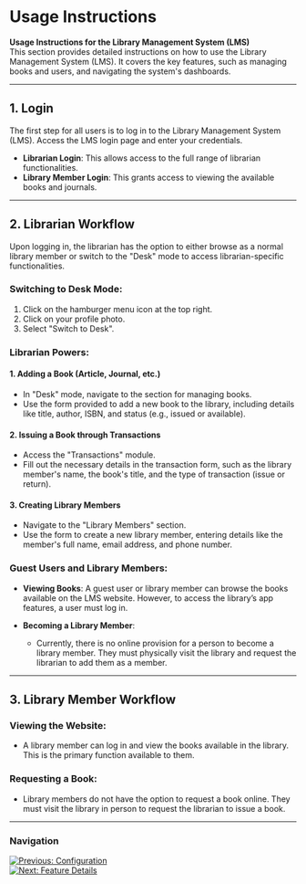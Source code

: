 # Usage Instructions

**Usage Instructions for the Library Management System (LMS)**  
This section provides detailed instructions on how to use the Library Management System (LMS). It covers the key features, such as managing books and users, and navigating the system's dashboards.

---

## 1. Login

The first step for all users is to log in to the Library Management System (LMS). Access the LMS login page and enter your credentials.

- **Librarian Login**: This allows access to the full range of librarian functionalities.
- **Library Member Login**: This grants access to viewing the available books and journals.

---

## 2. Librarian Workflow

Upon logging in, the librarian has the option to either browse as a normal library member or switch to the "Desk" mode to access librarian-specific functionalities.

### Switching to Desk Mode:

1. Click on the hamburger menu icon at the top right.
2. Click on your profile photo.
3. Select "Switch to Desk".

### Librarian Powers:

#### 1. Adding a Book (Article, Journal, etc.)

- In "Desk" mode, navigate to the section for managing books.
- Use the form provided to add a new book to the library, including details like title, author, ISBN, and status (e.g., issued or available).

#### 2. Issuing a Book through Transactions

- Access the "Transactions" module.
- Fill out the necessary details in the transaction form, such as the library member's name, the book's title, and the type of transaction (issue or return).

#### 3. Creating Library Members

- Navigate to the "Library Members" section.
- Use the form to create a new library member, entering details like the member's full name, email address, and phone number.

### Guest Users and Library Members:

- **Viewing Books**: A guest user or library member can browse the books available on the LMS website. However, to access the library’s app features, a user must log in.

- **Becoming a Library Member**:
  - Currently, there is no online provision for a person to become a library member. They must physically visit the library and request the librarian to add them as a member.

---

## 3. Library Member Workflow

### Viewing the Website:

- A library member can log in and view the books available in the library. This is the primary function available to them.

### Requesting a Book:

- Library members do not have the option to request a book online. They must visit the library in person to request the librarian to issue a book.

---

### Navigation

[![Previous: Configuration](https://img.shields.io/badge/Previous-Configuration-blue?style=for-the-badge)](configuration.md)  
[![Next: Feature Details](https://img.shields.io/badge/Next-Feature%20Details-blue?style=for-the-badge)](feature-details.md)
